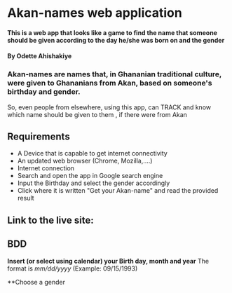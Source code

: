 # Akan-names web application
#### This is a web app that looks like a game to find the name that someone should be given according to the day he/she was born on and the gender
#### By **Odette Ahishakiye**
### Akan-names are names that, in Ghananian traditional culture, were given to Ghananians from Akan, based on someone's birthday and gender. 
So, even people from elsewhere, using this app, can TRACK and know which name should be given to them , if there were from Akan
## Requirements
*  A Device that is capable to get internet connectivity
* An updated web browser (Chrome, Mozilla,....)
* Internet connection
* Search and open the app in Google search engine
* Input the Birthday and select the gender accordingly
* Click where it is written "Get your Akan-name" and read the provided result

## Link to the live site:


## BDD
**Insert (or select using calendar) your Birth day, month and year**
 The format is *mm/dd/yyyy* (Example: 09/15/1993)
 
**Choose a gender
 
